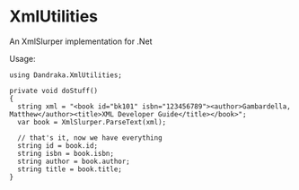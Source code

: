 # XmlUtilities
An XmlSlurper implementation for .Net

Usage:

```
using Dandraka.XmlUtilities;

private void doStuff()
{
  string xml = "<book id="bk101" isbn="123456789"><author>Gambardella, Matthew</author><title>XML Developer Guide</title></book>";
  var book = XmlSlurper.ParseText(xml);  
  
  // that's it, now we have everything
  string id = book.id;
  string isbn = book.isbn;
  string author = book.author;
  string title = book.title;
}
```
